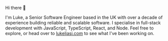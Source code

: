 Hi there 👋

I'm Luke, a Senior Software Engineer based in the UK with over a decade of experience building reliable and scalable software. I specialise in full-stack development with JavaScript, TypeScript, React, and Node. Feel free to explore, or head over to [lukeliasi.com](https://lukeliasi.com) to see what I've been working on.
